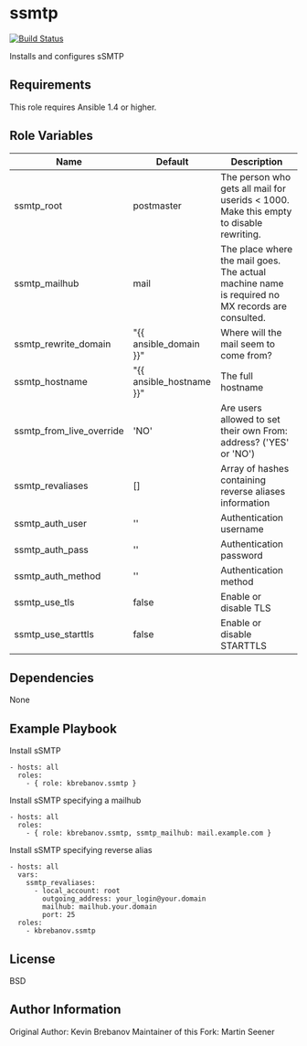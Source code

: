 ssmtp
=====

[![Build Status](https://travis-ci.org/martinseener/ansible-ssmtp.svg?branch=master)](https://travis-ci.org/martinseener/ansible-ssmtp)

Installs and configures sSMTP

Requirements
------------

This role requires Ansible 1.4 or higher.

Role Variables
--------------

| Name                     | Default                  | Description                                                                                     |
|--------------------------|--------------------------|-------------------------------------------------------------------------------------------------|
| ssmtp_root               | postmaster               | The person who gets all mail for userids < 1000. Make this empty to disable rewriting.          |
| ssmtp_mailhub            | mail                     | The place where the mail goes. The actual machine name is required no MX records are consulted. |
| ssmtp_rewrite_domain     | "{{ ansible_domain }}"   | Where will the mail seem to come from?                                                          |
| ssmtp_hostname           | "{{ ansible_hostname }}" | The full hostname                                                                               |
| ssmtp_from_live_override | 'NO'                     | Are users allowed to set their own From: address? ('YES' or 'NO')                               |
| ssmtp_revaliases         | []                       | Array of hashes containing reverse aliases information                                          |
| ssmtp_auth_user          | ''                       | Authentication username                                                                         |
| ssmtp_auth_pass          | ''                       | Authentication password                                                                         |
| ssmtp_auth_method        | ''                       | Authentication method                                                                           |
| ssmtp_use_tls            | false                    | Enable or disable TLS                                                                           |
| ssmtp_use_starttls       | false                    | Enable or disable STARTTLS                                                                      |

Dependencies
------------

None

Example Playbook
----------------

Install sSMTP
```
- hosts: all
  roles:
    - { role: kbrebanov.ssmtp }
```

Install sSMTP specifying a mailhub
```
- hosts: all
  roles:
    - { role: kbrebanov.ssmtp, ssmtp_mailhub: mail.example.com }
```

Install sSMTP specifying reverse alias
```
- hosts: all
  vars:
    ssmtp_revaliases:
      - local_account: root
        outgoing_address: your_login@your.domain
        mailhub: mailhub.your.domain
        port: 25
  roles:
    - kbrebanov.ssmtp
```

License
-------

BSD

Author Information
------------------

Original Author: Kevin Brebanov
Maintainer of this Fork: Martin Seener
